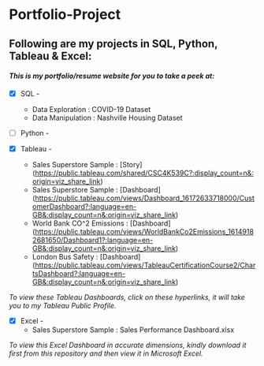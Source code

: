 # Portfolio-Project
## Following are my projects in SQL, Python, Tableau & Excel: <br />
#### *This is my portfolio/resume website for you to take a peek at:* <br />
- [x] SQL - 
  - Data Exploration : COVID-19 Dataset <br />
  - Data Manipulation : Nashville Housing Dataset <br />

- [ ] Python - <br />

- [x] Tableau - 
  - Sales Superstore Sample : [Story] 
(https://public.tableau.com/shared/CSC4K539C?:display_count=n&:origin=viz_share_link) <br />
  - Sales Superstore Sample : [Dashboard] (https://public.tableau.com/views/Dashboard_16172633718000/CustomerDashboard?:language=en-GB&:display_count=n&:origin=viz_share_link) <br />
  - World Bank CO^2 Emissions : [Dashboard] (https://public.tableau.com/views/WorldBankCo2Emissions_16149182681650/Dashboard1?:language=en-GB&:display_count=n&:origin=viz_share_link) <br />
  - London Bus Safety : [Dashboard] (https://public.tableau.com/views/TableauCertificationCourse2/ChartsDashboard?:language=en-GB&:display_count=n&:origin=viz_share_link) <br />

*To view these Tableau Dashboards, click on these hyperlinks, it will take you to my Tableau Public Profile.*

- [x] Excel - 
  - Sales Superstore Sample : Sales Performance Dashboard.xlsx <br />

*To view this Excel Dashboard in accurate dimensions, kindly download it first from this repository and then view it in Microsoft Excel.*
